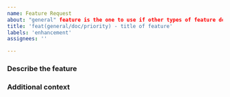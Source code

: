 ```yaml
---
name: Feature Request
about: "general" feature is the one to use if other types of feature do not fit. "doc" feature for documentation. "priority" feature for features that are a priority to implement.
title: 'feat(general/doc/priority) - title of feature'
labels: 'enhancement'
assignees: ''

---
```


### Describe the feature


### Additional context

